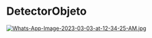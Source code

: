 # DetectorObjeto
[![Whats-App-Image-2023-03-03-at-12-34-25-AM.jpg](https://i.postimg.cc/T2kvY35p/Whats-App-Image-2023-03-03-at-12-34-25-AM.jpg)](https://postimg.cc/Hj7h6H2g)
